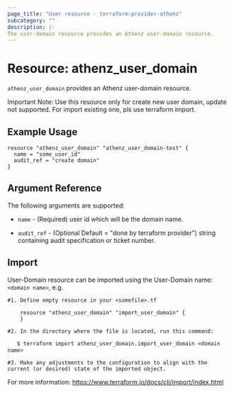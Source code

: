 ```yaml
---
page_title: "User resource - terraform-provider-athenz"
subcategory: ""
description: |-
The user-domain resource provides an Athenz user-domain resource.
---
```


# Resource: athenz_user_domain

`athenz_user_domain` provides an Athenz user-domain resource.

Important Note: Use this resource only for create new user domain, update not supported. For import existing one, pls use terraform import.

## Example Usage

```hcl
resource "athenz_user_domain" "athenz_user_domain-test" {
  name = "some_user_id"
  audit_ref = "create domain"
}
```

## Argument Reference

The following arguments are supported:

- `name` - (Required) user id which will be the domain name.

- `audit_ref` - (Optional Default = "done by terraform provider")  string containing audit specification or ticket number.


## Import
User-Domain resource can be imported using the User-Domain name: `<domain name>`, e.g.

```hcl
#1. Define empty resource in your <somefile>.tf

    resource "athenz_user_domain" "import_user_domain" {
    }

#2. In the directory where the file is located, run this command:
        
   ֿ$ terraform import athenz_user_domain.import_user_domain <domain name>

#3. Make any adjustments to the configuration to align with the current (or desired) state of the imported object.
```
For more information: https://www.terraform.io/docs/cli/import/index.html
